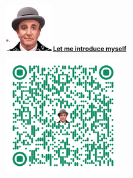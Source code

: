 ### <img style="width:120px;margin:0 auto;" src="Peter.jpeg" /> [Let me introduce myself](vCard.my.vcf) ###

<img style="width:300px;" src="vCard.my.QRcode.png" />

